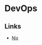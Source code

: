 # DevOps

## Links

- [Nix](https://tech.channable.com/posts/2021-04-09-nix-is-the-ultimate-devops-toolkit.html)
